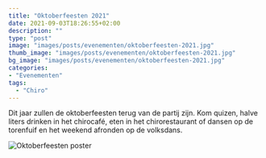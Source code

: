 ```yaml
---
title: "Oktoberfeesten 2021"
date: 2021-09-03T18:26:55+02:00
description: ""
type: "post"
image: "images/posts/evenementen/oktoberfeesten-2021.jpg"
thumb_image: "images/posts/evenementen/oktoberfeesten-2021.jpg"
bg_image: "images/posts/evenementen/oktoberfeesten-2021.jpg"
categories:
- "Evenementen"
tags:
  - "Chiro"
---
```

Dit jaar zullen de oktoberfeesten terug van de partij zijn.
Kom quizen, halve liters drinken in het chirocafé, eten in het chirorestaurant of dansen op de torenfuif en het weekend afronden op de volksdans.

![Oktoberfeesten poster](/images/posts/evenementen/oktoberfeesten-2021-poster.jpg)



